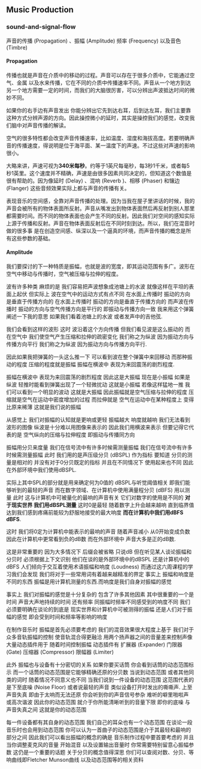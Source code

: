## Music Production

### sound-and-signal-flow

声音的传播 (Propagation) 、振幅 (Amplitude) 频率 (Frequency) 以及音色 (Timbre) 

#### Propagation
传播也就是声音在介质中的移动的过程。声音可以存在于很多介质中，它能通过空气、金属 以及水来传播，它在不同的介质中传播速率不同。声音从一个地方到达另一个地方需要一定的时间，而我们的大脑很厉害，可以分辨出声波抵达时间的微妙不同。

如果你的右手边有声音发出 你能分辨出它先到达右耳，后到达左耳，我们主要靠这种方式分辨声源的方向。因此操控微小的延时，其实是操控我们的感觉，改变我们脑中对声音传播的解读。

空气的很多特性都会改变声音传播速率，比如温度、湿度和海拔高度。若要明确声音的传播速度，得说明是位于海平面、某一温度下的声速。不过这些对声速的影响很小。

大略来讲，声速可视为**340米每秒**。约等于1英尺每毫秒，每3秒1千米，或者每5秒1英里。这个速度并不精确，声速是由很多因素共同决定的，但知道这个数值是很有帮助的。因为像延时 (Delay) 、混响 (Reverb )、相移 (Phaser) 和镶边 (Flanger) 这些音频效果实际上都与声音的传播有关。

表现音乐的空间感，全靠对声音传播的处理。因为当我在屋子里讲话的时候，我的声音会被所有的物体表面所反射。声音从嘴发出到物体表面然后再反射到别人那里都需要时间。而不同的物体表面也会产生不同的反射。因此我们对空间的感知实际上源于传播和反射。声音在物体表面反射后在不同时刻到达。所以，我们在混音时做的很多事 是在创造空间感、纵深以及一个逼真的环境，而声音传播的概念是所有这些参数的基础。

#### Amplitude

我们要探讨的下一种特质是振幅，也就是波的宽度，即其运动范围有多广。波形在空气中移动与传播时，空气被压缩与拉伸的程度。

波有许多种类 麻烦的是 我们容易把声波想象成池塘上的水波 就像这样在平坦的表面上起伏 但实际上 波在空气中的运动方式有点不同 在水面上传播时 振动的方向是垂直于传播方向的 在水面上传播时 振动的方向是垂直于传播方向的 而声波在传播时 振动的方向与空气传播方向是平行的 即振动与传播方向一致 我来用这个弹簧阐述一下我的意思 如果我们看着池塘上的水波 或者发声中的吉他弦. 

我们会看到这样的波形 这时 波沿着这个方向传播 但我们看见波是这么振动的 而在空气中 我们使空气产生压缩和拉伸的疏密变化 我们称之为纵波 因为振动方向与传播方向平行 我们称之为纵波 因为振动方向与传播方向平行. 

因此如果我把弹簧的一头这么推一下 可以看到波在整个弹簧中来回移动 而那种振动的程度 压缩的程度就是振幅 振幅在横波中 表现为来回震荡的剧烈程度. 

振幅在横波中 表现为来回震荡的剧烈程度 因此这是大振幅 现在是小振幅 如果是纵波 轻推时能看到弹簧出现了一个轻微扰动 这就是小振幅 若像这样猛地一推 我们可以看到一个明显的波动 这就是大振幅 因此振幅就是空气压缩与拉伸的程度 压缩就是空气在运动中密度增加的过程 而拉伸就是 空气在运动中在某种程度上 变得比原来稀薄 这就是我们说的振幅 

从感觉上 我们对振幅的认知就是更响或更轻 振幅越大 响度就越响 我们无法看到波形的图像 纵波是十分难以用图像来表示的 因此我们用横波来表示  但要记得它代表的是 空气纵向的压缩与拉伸程度 即振动与传播同方向 

振幅用分贝来度量 我们在信号流中有许多时候需测量振幅 我们在信号流中有许多时候需测量振幅 此时 我们用的是声压级分贝 (dBSPL) 作为指标 要知道 分贝的测量是相对的 并没有对于0分贝既定的指标 并且在不同情况下 使用起来也不同 因此在外部环境中我们使用dBSPL.
 
实际上其中SPL的部分就是用来确定何为0值的 dBSPL与听觉阈值相关 即我们能够听到的最轻的声音 而在数字领域、在计算机中使用满量程分贝 (dBFS) 用以测量 此时 这与计算机中可被量化的最响的声音有关 它们对数字的使用是不同的 **对于现实世界 我们用dBSPL测量** 这时0是最轻 随着数字上升会越来越响 直到临界值 达到我们感到疼痛前能较为舒服地接受的最大响度 **而在计算机中我们用dBFS dBFS**.
 
这时 我们将0定为计算机中能表示的最响的声音 随着声音减小 从0开始变成负数 因此在计算机中更常看到负的dB数 而在外部环境中 声音大多是正的dB数.
 
这是非常重要的 因为大多情况下 后缀会被省略 只说dB 但在听见某人谈论振幅和分贝时 必须根据上下文识别 他们在谈的是外部环境中的dBSPL 还是计算机中的dBFS 人们倾向于交互着使用术语振幅和响度 (Loudness) 而通过这六周课程的学习我们会发现 我们将对于一些常用词有着越来越精准的界定 事实上 振幅和响度是不同的东西 振幅是用计算机测量的东西.而响度是我们自身对振幅的感觉 

事实上 我们对振幅的感觉是十分复杂的 包含了许多其他因素 其中很重要的一个是时间 声音大声地持续的时间 还有频率 同振幅时频率不同感受到的响度不同 我们必须要明确在谈论的到底是 现实世界和计算机中可被测得的振幅 还是人们对于振幅的感觉 即会受到时间和频率等影响的响度 

在制作音乐时 振幅是首先必须要考虑的 我们的混音效果很大程度上基于 我们对于众多音轨振幅的控制 使音轨混合得更融洽 用两个扬声器之间的音量差来控制声像 大量动态插件用于 随着时间控制振幅 动态插件有
扩展器 (Expander) 
门限器 (Gate) 
压缩器 (Compressor) 
限幅器 (Limiter) 

此外 振幅也与设备有十分密切的关系 如果你要买话筒 你会看到话筒的动态范围标示 而一个话筒的动态范围是它能够精确还原的分贝数 当说到动态范围 或者其他同类的词时 随着情况不同意义也不同 当我们说到一件设备的动态范围 这范围代表的是下至底噪 (Noise Floor) 或者说最轻的声音 类似设备打开时发出的嘶嘶声. 上至声音失真 即由于太响而无法还原 你会听到你的声音信号参杂  难听的噼里啪啦声 或高次谐波 因此你的动态范围 就介于你所能清晰听到的音量下限 即你的底噪 与声音失真之间 这就是你的动态范围 

每一件设备都有其自身的动态范围 我们自己的耳朵也有一个动态范围 在谈论一段音乐时也会用到动态范围 你可以认为一首曲子的动态范围是介于其最轻和最响的部分之间 因此我们可以看出振幅的概念的确是 音乐制作过程中要首要考虑的 并且当你调整麦克风的音量 开始混音 以及设置输出音量时 你常需要特别留意心振幅参数 这仍是一个重要的话题 关于分贝的概念值得深思 你们可以查阅对数、分贝、等响曲线即Fletcher Munson曲线 以及动态范围等的相关资料